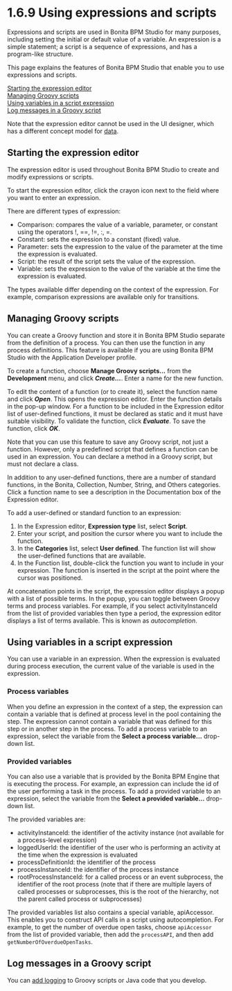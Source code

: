 # 1.6.9 Using expressions and scripts

Expressions and scripts are used in Bonita BPM Studio for many purposes, including setting the initial or default value of a
variable. An expression is a simple statement; a script is a sequence of expressions, and has a program-like structure. 



This page explains the features of Bonita BPM Studio that enable you to use expressions and scripts.


[Starting the expression editor](#L142)  
[Managing Groovy scripts](#L101)  
[Using variables in a script expression](#L99)  
[Log messages in a Groovy script](#logging)


Note that the expression editor cannot be used in the UI designer, which has a different concept model for [data](/data).


## Starting the expression editor


The expression editor is used throughout Bonita BPM Studio to create and modify
expressions or scripts.


To start the expression editor, click the crayon icon next to the field
where you want to enter an expression. 


There are different types of expression:

* Comparison: compares the value of a variable, parameter, or constant using the operators !, ==, !=, :, =.
* Constant: sets the expression to a constant (fixed) value.
* Parameter: sets the expression to the value of the parameter at the time the expression is evaluated.
* Script: the result of the script sets the value of the expression.
* Variable: sets the expression to the value of the variable at the time the expression is evaluated.

The types available differ depending on the context of the expression. For example, comparison expressions are available only for transitions.




## Managing Groovy scripts


You can create a Groovy function and store it in Bonita BPM Studio separate from
the definition of a process. You can then use the function in any process
definitions. This feature is available if you are using Bonita BPM Studio with the
Application Developer profile.


To create a function, choose **Manage Groovy scripts...** from
the **Development** menu, and click
_**Create...**_. Enter a name for the new function. 


To edit the content of a function (or to create it), select the function name
and click **_Open_**. This opens the expression editor.
Enter the function details in the pop-up window. 
For a function to be included in the Expression editor list of user-defined functions, it must be declared as static and it must have suitable visibility.
To validate the function, click
_**Evaluate**_. To save the function, click
_**OK**_. 


Note that you can use this feature to save any Groovy 
script, not just a function. However, only a predefined script that defines a function
can be used in an expression. You can declare a method in a Groovy script, but must not declare a class.


In addition to any user-defined functions, there are a number of standard functions, in the Bonita, 
Collection, Number, String, and Others categories. Click a function name to see a description in the 
Documentation box of the Expression editor.


To add a user-defined or standard function to an expression:

1. In the Expression editor, **Expression type** list, select **Script**.
2. Enter your script, and position the cursor where you want to include the function.
3. In the **Categories** list, select **User defined**. The function list will show the user-defined functions that
are available.
4. In the Function list, double-click the function you want to include in your expression. The function is inserted in the script
at the point where the cursor was positioned.

At concatenation points in the script, the expression editor displays a popup with a list of possible terms. In the popup, you can toggle between Groovy terms and process variables. 
For example, if you select activityInstanceId from the list of provided variables then type a period, the expression editor displays a list of terms available. This is known as _autocompletion_.



## Using variables in a script expression


You can use a variable in an expression. When the expression is evaluated
during process execution, the current value of the variable is used in the
expression.


### Process variables


When you define an expression in the context of a step, the expression can
contain a variable that is defined at process level in the pool 
containing the step. The expression cannot contain a variable that was defined
for this step or in another step in the process. To add a
process variable to an expression, select the variable from the **Select
a process variable...** drop-down list. 


### Provided variables


You can also use a variable that is provided by the Bonita BPM Engine that is
executing the process. For example, an expression can include the id of the
user performing a task in the process. To add a provided variable to an
expression, select the variable from the **Select a provided
variable...** drop-down list.


The provided variables are:

* activityInstanceId: the identifier of the activity instance (not available for a process-level expression)
* loggedUserId: the identifier of the user who is performing an activity at the time when the expression is evaluated
* processDefinitionId: the identifier of the process
* processInstanceId: the identifier of the process instance
* rootProcessInstanceId: for a called process or an event subprocess, the identifier of the root process (note that if there 
are multiple layers of called processes or subprocesses, this is the root of the hierarchy, not the parent called process or subprocesses)

The provided variables list also contains a special variable, apiAccessor. This enables you to construct API calls in a script using autocompletion. 
For example, to get the number of overdue open tasks, choose `apiAccessor` from the list of provided variable, then add the `processAPI`, and then add `getNumberOfOverdueOpenTasks`.






## Log messages in a Groovy script


You can [add logging](/logging-overview-0#your_log) to Groovy scripts or Java code that you develop.